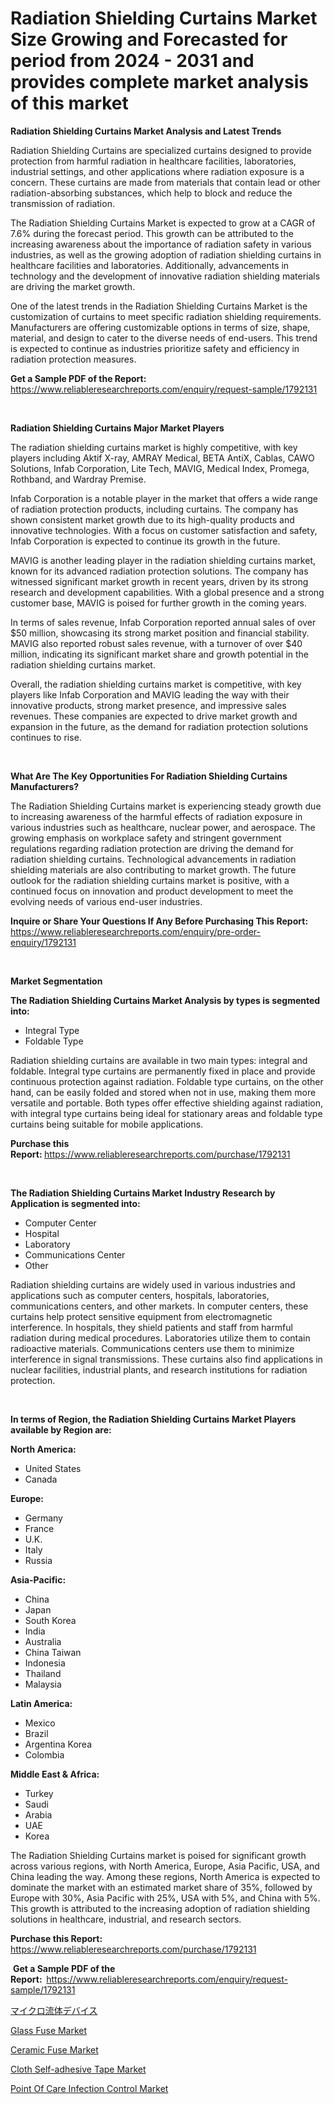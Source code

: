 <p><h1>Radiation Shielding Curtains Market Size Growing and Forecasted for period from 2024 - 2031 and provides complete market analysis of this market</h1></p><p><strong>Radiation Shielding Curtains Market Analysis and Latest Trends</strong></p>
<p><p>Radiation Shielding Curtains are specialized curtains designed to provide protection from harmful radiation in healthcare facilities, laboratories, industrial settings, and other applications where radiation exposure is a concern. These curtains are made from materials that contain lead or other radiation-absorbing substances, which help to block and reduce the transmission of radiation.</p><p>The Radiation Shielding Curtains Market is expected to grow at a CAGR of 7.6% during the forecast period. This growth can be attributed to the increasing awareness about the importance of radiation safety in various industries, as well as the growing adoption of radiation shielding curtains in healthcare facilities and laboratories. Additionally, advancements in technology and the development of innovative radiation shielding materials are driving the market growth.</p><p>One of the latest trends in the Radiation Shielding Curtains Market is the customization of curtains to meet specific radiation shielding requirements. Manufacturers are offering customizable options in terms of size, shape, material, and design to cater to the diverse needs of end-users. This trend is expected to continue as industries prioritize safety and efficiency in radiation protection measures.</p></p>
<p><strong>Get a Sample PDF of the Report:&nbsp;</strong> <a href="https://www.reliableresearchreports.com/enquiry/request-sample/1792131">https://www.reliableresearchreports.com/enquiry/request-sample/1792131</a></p>
<p>&nbsp;</p>
<p><strong>Radiation Shielding Curtains Major Market Players</strong></p>
<p><p>The radiation shielding curtains market is highly competitive, with key players including Aktif X-ray, AMRAY Medical, BETA AntiX, Cablas, CAWO Solutions, Infab Corporation, Lite Tech, MAVIG, Medical Index, Promega, Rothband, and Wardray Premise.</p><p>Infab Corporation is a notable player in the market that offers a wide range of radiation protection products, including curtains. The company has shown consistent market growth due to its high-quality products and innovative technologies. With a focus on customer satisfaction and safety, Infab Corporation is expected to continue its growth in the future.</p><p>MAVIG is another leading player in the radiation shielding curtains market, known for its advanced radiation protection solutions. The company has witnessed significant market growth in recent years, driven by its strong research and development capabilities. With a global presence and a strong customer base, MAVIG is poised for further growth in the coming years.</p><p>In terms of sales revenue, Infab Corporation reported annual sales of over $50 million, showcasing its strong market position and financial stability. MAVIG also reported robust sales revenue, with a turnover of over $40 million, indicating its significant market share and growth potential in the radiation shielding curtains market.</p><p>Overall, the radiation shielding curtains market is competitive, with key players like Infab Corporation and MAVIG leading the way with their innovative products, strong market presence, and impressive sales revenues. These companies are expected to drive market growth and expansion in the future, as the demand for radiation protection solutions continues to rise.</p></p>
<p>&nbsp;</p>
<p><strong>What Are The Key Opportunities For Radiation Shielding Curtains Manufacturers?</strong></p>
<p><p>The Radiation Shielding Curtains market is experiencing steady growth due to increasing awareness of the harmful effects of radiation exposure in various industries such as healthcare, nuclear power, and aerospace. The growing emphasis on workplace safety and stringent government regulations regarding radiation protection are driving the demand for radiation shielding curtains. Technological advancements in radiation shielding materials are also contributing to market growth. The future outlook for the radiation shielding curtains market is positive, with a continued focus on innovation and product development to meet the evolving needs of various end-user industries.</p></p>
<p><strong>Inquire or Share Your Questions If Any Before Purchasing This Report:</strong> <a href="https://www.reliableresearchreports.com/enquiry/pre-order-enquiry/1792131">https://www.reliableresearchreports.com/enquiry/pre-order-enquiry/1792131</a></p>
<p>&nbsp;</p>
<p><strong>Market Segmentation</strong></p>
<p><strong>The Radiation Shielding Curtains Market Analysis by types is segmented into:</strong></p>
<p><ul><li>Integral Type</li><li>Foldable Type</li></ul></p>
<p><p>Radiation shielding curtains are available in two main types: integral and foldable. Integral type curtains are permanently fixed in place and provide continuous protection against radiation. Foldable type curtains, on the other hand, can be easily folded and stored when not in use, making them more versatile and portable. Both types offer effective shielding against radiation, with integral type curtains being ideal for stationary areas and foldable type curtains being suitable for mobile applications.</p></p>
<p><strong>Purchase this Report:&nbsp;</strong><a href="https://www.reliableresearchreports.com/purchase/1792131">https://www.reliableresearchreports.com/purchase/1792131</a></p>
<p>&nbsp;</p>
<p><strong>The Radiation Shielding Curtains Market Industry Research by Application is segmented into:</strong></p>
<p><ul><li>Computer Center</li><li>Hospital</li><li>Laboratory</li><li>Communications Center</li><li>Other</li></ul></p>
<p><p>Radiation shielding curtains are widely used in various industries and applications such as computer centers, hospitals, laboratories, communications centers, and other markets. In computer centers, these curtains help protect sensitive equipment from electromagnetic interference. In hospitals, they shield patients and staff from harmful radiation during medical procedures. Laboratories utilize them to contain radioactive materials. Communications centers use them to minimize interference in signal transmissions. These curtains also find applications in nuclear facilities, industrial plants, and research institutions for radiation protection.</p></p>
<p>&nbsp;</p>
<p><strong>In terms of Region, the Radiation Shielding Curtains Market Players available by Region are:</strong></p>
<p>
    <p> <strong> North America: </strong>
        <ul>
            <li>United States</li>
            <li>Canada</li>
        </ul>
        </p> 
    <p> <strong> Europe: </strong>
        <ul>
            <li>Germany</li>
            <li>France</li>
            <li>U.K.</li>
            <li>Italy</li>
            <li>Russia</li>
        </ul>
        </p> 
    <p> <strong> Asia-Pacific: </strong>
        <ul>
            <li>China</li>
            <li>Japan</li>
            <li>South Korea</li>
            <li>India</li>
            <li>Australia</li>
            <li>China Taiwan</li>
            <li>Indonesia</li>
            <li>Thailand</li>
            <li>Malaysia</li>
        </ul>
        </p> 
    <p> <strong> Latin America: </strong>
        <ul>
            <li>Mexico</li>
            <li>Brazil</li>
            <li>Argentina Korea</li>
            <li>Colombia</li>
        </ul>
        </p> 
    <p> <strong> Middle East & Africa: </strong>
        <ul>
            <li>Turkey</li>
            <li>Saudi</li>
            <li>Arabia</li>
            <li>UAE</li>
            <li>Korea</li>
        </ul>
    </p>
    </p>
<p><p>The Radiation Shielding Curtains market is poised for significant growth across various regions, with North America, Europe, Asia Pacific, USA, and China leading the way. Among these regions, North America is expected to dominate the market with an estimated market share of 35%, followed by Europe with 30%, Asia Pacific with 25%, USA with 5%, and China with 5%. This growth is attributed to the increasing adoption of radiation shielding solutions in healthcare, industrial, and research sectors.</p></p>
<p><strong>Purchase this Report: </strong><a href="https://www.reliableresearchreports.com/purchase/1792131">https://www.reliableresearchreports.com/purchase/1792131</a></p>
<p>&nbsp;<strong>Get a Sample PDF of the Report:&nbsp;&nbsp;</strong><a href="https://www.reliableresearchreports.com/enquiry/request-sample/1792131">https://www.reliableresearchreports.com/enquiry/request-sample/1792131</a></p>
<p><strong></strong></p>
<p><p><a href="https://github.com/jkjreqjscoxx7/Market-Research-Report-List-1/blob/main/8598600192845.md">マイクロ流体デバイス</a></p><p><a href="https://github.com/brenzgnarento/Market-Research-Report-List-1/blob/main/glass-fuse-market.md">Glass Fuse Market</a></p><p><a href="https://github.com/jerrycopelandthomaswsqd8q/Market-Research-Report-List-1/blob/main/ceramic-fuse-market.md">Ceramic Fuse Market</a></p><p><a href="https://issuu.com/reportprime-2/docs/cloth-self-adhesive-tape-market-size-2030.pptx">Cloth Self-adhesive Tape Market</a></p><p><a href="https://issuu.com/reportprime-2/docs/point-of-care-infection-control-market-size-2030.p">Point Of Care Infection Control Market</a></p></p>